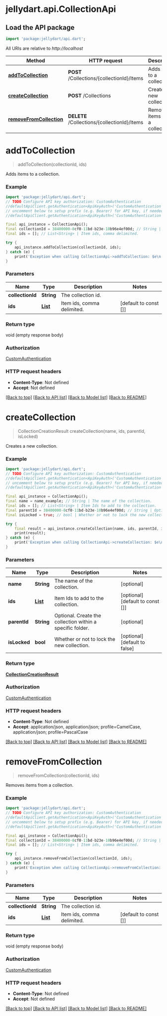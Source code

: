 # jellydart.api.CollectionApi

## Load the API package
```dart
import 'package:jellydart/api.dart';
```

All URIs are relative to *http://localhost*

Method | HTTP request | Description
------------- | ------------- | -------------
[**addToCollection**](CollectionApi.md#addtocollection) | **POST** /Collections/{collectionId}/Items | Adds items to a collection.
[**createCollection**](CollectionApi.md#createcollection) | **POST** /Collections | Creates a new collection.
[**removeFromCollection**](CollectionApi.md#removefromcollection) | **DELETE** /Collections/{collectionId}/Items | Removes items from a collection.


# **addToCollection**
> addToCollection(collectionId, ids)

Adds items to a collection.

### Example
```dart
import 'package:jellydart/api.dart';
// TODO Configure API key authorization: CustomAuthentication
//defaultApiClient.getAuthentication<ApiKeyAuth>('CustomAuthentication').apiKey = 'YOUR_API_KEY';
// uncomment below to setup prefix (e.g. Bearer) for API key, if needed
//defaultApiClient.getAuthentication<ApiKeyAuth>('CustomAuthentication').apiKeyPrefix = 'Bearer';

final api_instance = CollectionApi();
final collectionId = 38400000-8cf0-11bd-b23e-10b96e4ef00d; // String | The collection id.
final ids = []; // List<String> | Item ids, comma delimited.

try {
    api_instance.addToCollection(collectionId, ids);
} catch (e) {
    print('Exception when calling CollectionApi->addToCollection: $e\n');
}
```

### Parameters

Name | Type | Description  | Notes
------------- | ------------- | ------------- | -------------
 **collectionId** | **String**| The collection id. | 
 **ids** | [**List<String>**](String.md)| Item ids, comma delimited. | [default to const []]

### Return type

void (empty response body)

### Authorization

[CustomAuthentication](../README.md#CustomAuthentication)

### HTTP request headers

 - **Content-Type**: Not defined
 - **Accept**: Not defined

[[Back to top]](#) [[Back to API list]](../README.md#documentation-for-api-endpoints) [[Back to Model list]](../README.md#documentation-for-models) [[Back to README]](../README.md)

# **createCollection**
> CollectionCreationResult createCollection(name, ids, parentId, isLocked)

Creates a new collection.

### Example
```dart
import 'package:jellydart/api.dart';
// TODO Configure API key authorization: CustomAuthentication
//defaultApiClient.getAuthentication<ApiKeyAuth>('CustomAuthentication').apiKey = 'YOUR_API_KEY';
// uncomment below to setup prefix (e.g. Bearer) for API key, if needed
//defaultApiClient.getAuthentication<ApiKeyAuth>('CustomAuthentication').apiKeyPrefix = 'Bearer';

final api_instance = CollectionApi();
final name = name_example; // String | The name of the collection.
final ids = []; // List<String> | Item Ids to add to the collection.
final parentId = 38400000-8cf0-11bd-b23e-10b96e4ef00d; // String | Optional. Create the collection within a specific folder.
final isLocked = true; // bool | Whether or not to lock the new collection.

try {
    final result = api_instance.createCollection(name, ids, parentId, isLocked);
    print(result);
} catch (e) {
    print('Exception when calling CollectionApi->createCollection: $e\n');
}
```

### Parameters

Name | Type | Description  | Notes
------------- | ------------- | ------------- | -------------
 **name** | **String**| The name of the collection. | [optional] 
 **ids** | [**List<String>**](String.md)| Item Ids to add to the collection. | [optional] [default to const []]
 **parentId** | **String**| Optional. Create the collection within a specific folder. | [optional] 
 **isLocked** | **bool**| Whether or not to lock the new collection. | [optional] [default to false]

### Return type

[**CollectionCreationResult**](CollectionCreationResult.md)

### Authorization

[CustomAuthentication](../README.md#CustomAuthentication)

### HTTP request headers

 - **Content-Type**: Not defined
 - **Accept**: application/json, application/json; profile=CamelCase, application/json; profile=PascalCase

[[Back to top]](#) [[Back to API list]](../README.md#documentation-for-api-endpoints) [[Back to Model list]](../README.md#documentation-for-models) [[Back to README]](../README.md)

# **removeFromCollection**
> removeFromCollection(collectionId, ids)

Removes items from a collection.

### Example
```dart
import 'package:jellydart/api.dart';
// TODO Configure API key authorization: CustomAuthentication
//defaultApiClient.getAuthentication<ApiKeyAuth>('CustomAuthentication').apiKey = 'YOUR_API_KEY';
// uncomment below to setup prefix (e.g. Bearer) for API key, if needed
//defaultApiClient.getAuthentication<ApiKeyAuth>('CustomAuthentication').apiKeyPrefix = 'Bearer';

final api_instance = CollectionApi();
final collectionId = 38400000-8cf0-11bd-b23e-10b96e4ef00d; // String | The collection id.
final ids = []; // List<String> | Item ids, comma delimited.

try {
    api_instance.removeFromCollection(collectionId, ids);
} catch (e) {
    print('Exception when calling CollectionApi->removeFromCollection: $e\n');
}
```

### Parameters

Name | Type | Description  | Notes
------------- | ------------- | ------------- | -------------
 **collectionId** | **String**| The collection id. | 
 **ids** | [**List<String>**](String.md)| Item ids, comma delimited. | [default to const []]

### Return type

void (empty response body)

### Authorization

[CustomAuthentication](../README.md#CustomAuthentication)

### HTTP request headers

 - **Content-Type**: Not defined
 - **Accept**: Not defined

[[Back to top]](#) [[Back to API list]](../README.md#documentation-for-api-endpoints) [[Back to Model list]](../README.md#documentation-for-models) [[Back to README]](../README.md)


